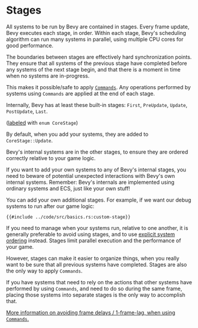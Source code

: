 # Stages

All systems to be run by Bevy are contained in stages. Every frame update,
Bevy executes each stage, in order. Within each stage, Bevy's scheduling
algorithm can run many systems in parallel, using multiple CPU cores for
good performance.

The boundaries between stages are effectively hard synchronization points.
They ensure that all systems of the previous stage have completed before any
systems of the next stage begin, and that there is a moment in time when no
systems are in-progress.

This makes it possible/safe to apply [`Commands`](./commands.md). Any
operations performed by systems using `Commands` are applied at the end of
each stage.

Internally, Bevy has at least these built-in stages: `First`, `PreUpdate`,
`Update`, `PostUpdate`, `Last`.

([labeled](./labels.md) with `enum CoreStage`)

By default, when you add your systems, they are added to `CoreStage::Update`.

Bevy's internal systems are in the other stages, to ensure they are ordered
correctly relative to your game logic.

If you want to add your own systems to any of Bevy's internal stages, you
need to beware of potential unexpected interactions with Bevy's own internal
systems.  Remember: Bevy's internals are implemented using ordinary systems
and ECS, just like your own stuff!

You can add your own additional stages. For example, if we want our debug
systems to run after our game logic:

```rust,no_run,noplayground
{{#include ../code/src/basics.rs:custom-stage}}
```

If you need to manage when your systems run, relative to one another, it
is generally preferable to avoid using stages, and to use [explicit system
ordering](./system-order.md) instead. Stages limit parallel execution and
the performance of your game.

However, stages can make it easier to organize things, when you really want
to be sure that all previous systems have completed. Stages are also the
only way to apply `Commands`.

If you have systems that need to rely on the actions that other systems
have performed by using `Commands`, and need to do so during the same frame,
placing those systems into separate stages is the only way to accomplish that.

[More information on avoiding frame delays / 1-frame-lag, when using `Commands`.](../pitfalls/frame-delay.md#commands)
